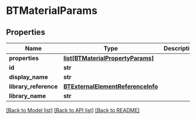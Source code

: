 # BTMaterialParams

## Properties
Name | Type | Description | Notes
------------ | ------------- | ------------- | -------------
**properties** | [**list[BTMaterialPropertyParams]**](BTMaterialPropertyParams.md) |  | [optional] 
**id** | **str** |  | [optional] 
**display_name** | **str** |  | [optional] 
**library_reference** | [**BTExternalElementReferenceInfo**](BTExternalElementReferenceInfo.md) |  | [optional] 
**library_name** | **str** |  | [optional] 

[[Back to Model list]](../README.md#documentation-for-models) [[Back to API list]](../README.md#documentation-for-api-endpoints) [[Back to README]](../README.md)


